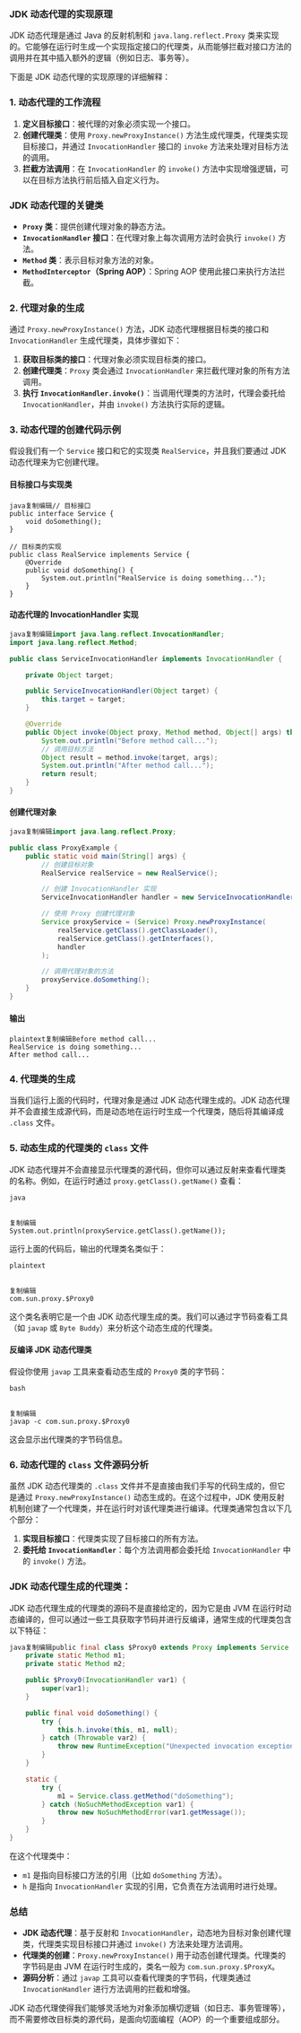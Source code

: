 ### **JDK 动态代理的实现原理**

JDK 动态代理是通过 Java 的反射机制和 `java.lang.reflect.Proxy` 类来实现的。它能够在运行时生成一个实现指定接口的代理类，从而能够拦截对接口方法的调用并在其中插入额外的逻辑（例如日志、事务等）。

下面是 JDK 动态代理的实现原理的详细解释：

### **1. 动态代理的工作流程**

1. **定义目标接口**：被代理的对象必须实现一个接口。
2. **创建代理类**：使用 `Proxy.newProxyInstance()` 方法生成代理类，代理类实现目标接口，并通过 `InvocationHandler` 接口的 `invoke` 方法来处理对目标方法的调用。
3. **拦截方法调用**：在 `InvocationHandler` 的 `invoke()` 方法中实现增强逻辑，可以在目标方法执行前后插入自定义行为。

### **JDK 动态代理的关键类**

- **`Proxy` 类**：提供创建代理对象的静态方法。
- **`InvocationHandler` 接口**：在代理对象上每次调用方法时会执行 `invoke()` 方法。
- **`Method` 类**：表示目标对象方法的对象。
- **`MethodInterceptor`（Spring AOP）**：Spring AOP 使用此接口来执行方法拦截。

### **2. 代理对象的生成**

通过 `Proxy.newProxyInstance()` 方法，JDK 动态代理根据目标类的接口和 `InvocationHandler` 生成代理类，具体步骤如下：

1. **获取目标类的接口**：代理对象必须实现目标类的接口。
2. **创建代理类**：`Proxy` 类会通过 `InvocationHandler` 来拦截代理对象的所有方法调用。
3. **执行 `InvocationHandler.invoke()`**：当调用代理类的方法时，代理会委托给 `InvocationHandler`，并由 `invoke()` 方法执行实际的逻辑。

### **3. 动态代理的创建代码示例**

假设我们有一个 `Service` 接口和它的实现类 `RealService`，并且我们要通过 JDK 动态代理来为它创建代理。

#### **目标接口与实现类**

```
java复制编辑// 目标接口
public interface Service {
    void doSomething();
}

// 目标类的实现
public class RealService implements Service {
    @Override
    public void doSomething() {
        System.out.println("RealService is doing something...");
    }
}
```

#### **动态代理的 InvocationHandler 实现**

```java
java复制编辑import java.lang.reflect.InvocationHandler;
import java.lang.reflect.Method;

public class ServiceInvocationHandler implements InvocationHandler {

    private Object target;

    public ServiceInvocationHandler(Object target) {
        this.target = target;
    }

    @Override
    public Object invoke(Object proxy, Method method, Object[] args) throws Throwable {
        System.out.println("Before method call...");
        // 调用目标方法
        Object result = method.invoke(target, args);
        System.out.println("After method call...");
        return result;
    }
}
```

#### **创建代理对象**

```java
java复制编辑import java.lang.reflect.Proxy;

public class ProxyExample {
    public static void main(String[] args) {
        // 创建目标对象
        RealService realService = new RealService();

        // 创建 InvocationHandler 实现
        ServiceInvocationHandler handler = new ServiceInvocationHandler(realService);

        // 使用 Proxy 创建代理对象
        Service proxyService = (Service) Proxy.newProxyInstance(
            realService.getClass().getClassLoader(),
            realService.getClass().getInterfaces(),
            handler
        );

        // 调用代理对象的方法
        proxyService.doSomething();
    }
}
```

#### **输出**

```
plaintext复制编辑Before method call...
RealService is doing something...
After method call...
```

### **4. 代理类的生成**

当我们运行上面的代码时，代理对象是通过 JDK 动态代理生成的。JDK 动态代理并不会直接生成源代码，而是动态地在运行时生成一个代理类，随后将其编译成 `.class` 文件。

### **5. 动态生成的代理类的 `class` 文件**

JDK 动态代理并不会直接显示代理类的源代码，但你可以通过反射来查看代理类的名称。例如，在运行时通过 `proxy.getClass().getName()` 查看：

```
java


复制编辑
System.out.println(proxyService.getClass().getName());
```

运行上面的代码后，输出的代理类名类似于：

```
plaintext


复制编辑
com.sun.proxy.$Proxy0
```

这个类名表明它是一个由 JDK 动态代理生成的类。我们可以通过字节码查看工具（如 `javap` 或 `Byte Buddy`）来分析这个动态生成的代理类。

#### **反编译 JDK 动态代理类**

假设你使用 `javap` 工具来查看动态生成的 `Proxy0` 类的字节码：

```
bash


复制编辑
javap -c com.sun.proxy.$Proxy0
```

这会显示出代理类的字节码信息。

### **6. 动态代理的 `class` 文件源码分析**

虽然 JDK 动态代理类的 `.class` 文件并不是直接由我们手写的代码生成的，但它是通过 `Proxy.newProxyInstance()` 动态生成的。在这个过程中，JDK 使用反射机制创建了一个代理类，并在运行时对该代理类进行编译。代理类通常包含以下几个部分：

1. **实现目标接口**：代理类实现了目标接口的所有方法。
2. **委托给 `InvocationHandler`**：每个方法调用都会委托给 `InvocationHandler` 中的 `invoke()` 方法。

### **JDK 动态代理生成的代理类：**

JDK 动态代理生成的代理类的源码不是直接给定的，因为它是由 JVM 在运行时动态编译的，但可以通过一些工具获取字节码并进行反编译，通常生成的代理类包含以下特征：

```java
java复制编辑public final class $Proxy0 extends Proxy implements Service {
    private static Method m1;
    private static Method m2;

    public $Proxy0(InvocationHandler var1) {
        super(var1);
    }

    public final void doSomething() {
        try {
            this.h.invoke(this, m1, null);
        } catch (Throwable var2) {
            throw new RuntimeException("Unexpected invocation exception", var2);
        }
    }

    static {
        try {
            m1 = Service.class.getMethod("doSomething");
        } catch (NoSuchMethodException var1) {
            throw new NoSuchMethodError(var1.getMessage());
        }
    }
}
```

在这个代理类中：

- `m1` 是指向目标接口方法的引用（比如 `doSomething` 方法）。
- `h` 是指向 `InvocationHandler` 实现的引用，它负责在方法调用时进行处理。

### **总结**

- **JDK 动态代理**：基于反射和 `InvocationHandler`，动态地为目标对象创建代理类，代理类实现目标接口并通过 `invoke()` 方法来处理方法调用。
- **代理类的创建**：`Proxy.newProxyInstance()` 用于动态创建代理类。代理类的字节码是由 JVM 在运行时生成的，类名一般为 `com.sun.proxy.$ProxyX`。
- **源码分析**：通过 `javap` 工具可以查看代理类的字节码，代理类通过 `InvocationHandler` 进行方法调用的拦截和增强。

JDK 动态代理使得我们能够灵活地为对象添加横切逻辑（如日志、事务管理等），而不需要修改目标类的源代码，是面向切面编程（AOP）的一个重要组成部分。